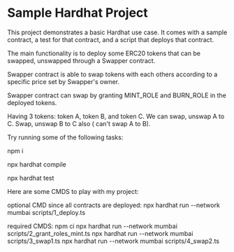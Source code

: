 # Sample Hardhat Project

This project demonstrates a basic Hardhat use case. It comes with a sample contract, a test for that contract, and a script that deploys that contract.

The main functionality is to deploy some ERC20 tokens that can be swapped, unswapped through a Swapper contract.

Swapper contract is able to swap tokens with each others according to a specific price set by Swapper's owner.

Swapper contract can swap by granting MINT_ROLE and BURN_ROLE in the deployed tokens.

Having 3 tokens: token A, token B, and token C.
We can swap, unswap A to C. Swap, unswap B to C also ( can't swap A to B).

Try running some of the following tasks:

npm i

npx hardhat compile

npx hardhat test

Here are some CMDS to play with my project:

optional CMD since all contracts are deployed:
npx hardhat run --network mumbai scripts/1_deploy.ts

required CMDS:
npm ci
npx hardhat run --network mumbai scripts/2_grant_roles_mint.ts
npx hardhat run --network mumbai scripts/3_swap1.ts
npx hardhat run --network mumbai scripts/4_swap2.ts
